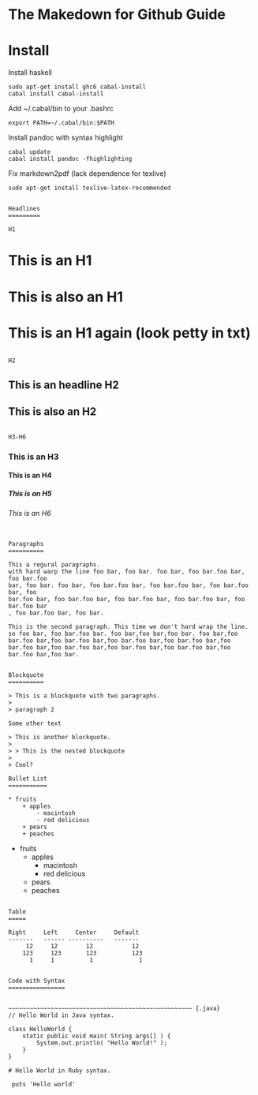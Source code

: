The Makedown for Github Guide 
=============================


Install
=======

Install haskell

    sudo apt-get install ghc6 cabal-install
    cabal install cabal-install

Add ~/.cabal/bin to your .bashrc

~~~~
export PATH=~/.cabal/bin:$PATH
~~~~

Install pandoc with syntax highlight

~~~~
cabal update
cabal install pandoc -fhighlighting
~~~~

Fix markdown2pdf (lack dependence for texlive) 

~~~~
sudo apt-get install texlive-latex-recommended 


Headlines 
=========

H1

~~~~
This is an H1
=============
# This is also an H1  
# This is an H1 again (look petty in txt) #
~~~~

H2

~~~~
This is an headline H2
----------------------
## This is also an H2
~~~~

H3-H6

~~~~
### This is an H3
#### This is an H4
##### This is an H5
###### This is an H6
~~~~

Paragraphs
==========

This a regural paragraphs.
with hard warp the line foo bar, foo bar. foo bar, foo bar.foo bar, foo bar.foo
bar, foo bar. foo bar, foo bar.foo bar, foo bar.foo bar, foo bar.foo bar, foo 
bar.foo bar, foo bar.foo bar, foo bar.foo bar, foo bar.foo bar, foo bar.foo bar
, foo bar.foo bar, foo bar.

This is the second paragraph. This time we don't hard wrap the line. so foo bar, foo bar.foo bar. foo bar,foo bar,foo bar. foo bar,foo bar.foo bar,foo bar.foo bar,foo bar.foo bar,foo bar.foo bar,foo bar.foo bar,foo bar.foo bar,foo bar.foo bar,foo bar.foo bar,foo bar.foo bar,foo bar.          


Blockquote
==========

> This is a blockquote with two paragraphs.
> 
> paragraph 2

Some other text

> This is another blockquote.
> 
> > This is the nested blockquote
> 
> Cool?

Bullet List
===========

* fruits
    + apples
        - macintosh
        - red delicious
    + pears
    + peaches

~~~~
* fruits
    + apples
        - macintosh
        - red delicious
    + pears
    + peaches
~~~~

Table
=====

Right     Left     Center     Default
-------   ------ ----------   -------
     12     12        12           12
    123     123       123          123
      1     1          1             1


Code with Syntax
================


~~~~~~~~~~~~~~~~~~~~~~~~~~~~~~~~~~~~~~~~~~~~~~~~~~~~ {.java}
// Hello World in Java syntax.

class HelloWorld {
	static public void main( String args[] ) {
		System.out.println( "Hello World!" );
	}
}
~~~~~~~~~~~~~~~~~~~~~~~~~~~~~~~~~~~~~~~~~~~~~~~~~~~~~~~~~~~~

~~~~~~~~~~~~~~~~~~~~~~~~~~~~~~~~~~~~~~~ {.ruby .numberLines}
# Hello World in Ruby syntax.
 
 puts 'Hello world'

~~~~~~~~~~~~~~~~~~~~~~~~~~~~~~~~~~~~~~~~~~~~~~~~~~~~~~~~~~~~

